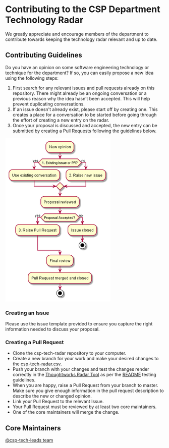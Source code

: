 # Contributing to the CSP Department Technology Radar
We greatly appreciate and encourage members of the department to contribute towards keeping the technology radar relevant and up to date.

## Contributing Guidelines
Do you have an opinion on some software engineering technology or technique for the department?
If so, you can easily propose a new idea using the following steps:
1. First search for any relevant issues and pull requests already on this repository. There might already be an ongoing conversation or a previous reason why the idea hasn’t been accepted. This will help prevent duplicating conversations.
2. If an issue doesn't already exist, please start off by creating one. This creates a place for a conversation to be started before going through the effort of creating a new entry on the radar. 
3. Once your proposal is discussed and accepted, the new entry can be submitted by creating a Pull Requests following the guidelines below.

![contributing process diagram](docs/diagrams/contributing-process.png)

### Creating an Issue
Please use the issue template provided to ensure you capture the right information needed to discuss your proposal.

### Creating a Pull Request
* Clone the csp-tech-radar repository to your computer.
* Create a new branch for your work and make your desired changes to the [csp-tech-radar.csv](csp-tech-radar.csv).
* Push your branch with your changes and test the changes render correctly in the [Thoughtworks Radar Tool](https://radar.thoughtworks.com/) as per the [README](README.md) testing guidelines.
* When you are happy, raise a Pull Request from your branch to master. Make sure you give enough information in the pull request description to describe the new or changed opinion.
* Link your Pull Request to the relevant Issue.
* Your Pull Request must be reviewed by at least two core maintainers.
* One of the core maintainers will merge the change.

## Core Maintainers
[@csp-tech-leads team](https://github.com/orgs/sky-uk/teams/csp-tech-leads)
